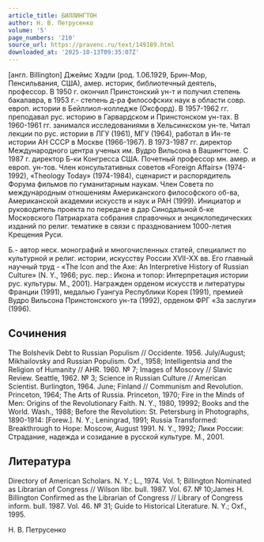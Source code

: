 ```yaml
---
article_title: БИЛЛИНГТОН
author: Н. В. Петрусенко
volume: '5'
page_numbers: '210'
source_url: https://pravenc.ru/text/149189.html
downloaded_at: '2025-10-13T09:35:07Z'
---
```


[англ. Billington] Джеймс Хэдли (род. 1.06.1929, Брин-Мор, Пенсильвания, США), амер. историк, библиотечный деятель, профессор. В 1950 г. окончил Принстонский ун-т и получил степень бакалавра, в 1953 г.- степень д-ра философских наук в области совр. европ. истории в Бейллиол-колледже (Оксфорд). В 1957-1962 гг. преподавал рус. историю в Гарвардском и Принстонском ун-тах. В 1960-1961 гг. занимался исследованиями в Хельсинкском ун-те. Читал лекции по рус. истории в ЛГУ (1961), МГУ (1964), работал в Ин-те истории АН СССР в Москве (1966-1967). В 1973-1987 гг. директор Международного центра ученых им. Вудро Вильсона в Вашингтоне. С 1987 г. директор Б-ки Конгресса США. Почетный профессор мн. амер. и европ. ун-тов. Член консультативных советов «Foreign Affairs» (1974-1992), «Theology Today» (1974-1984), сценарист и распорядитель Форума фильмов по гуманитарным наукам. Член Совета по международным отношениям Американского философского об-ва, Американской академии искусств и наук и РАН (1999). Инициатор и руководитель проекта по передаче в дар Синодальной б-ке Московского Патриархата собрания справочных и энциклопедических изданий по религ. тематике в связи с празднованием 1000-летия Крещения Руси.

Б.- автор неск. монографий и многочисленных статей, специалист по культурной и религ. истории, искусству России XVII-XX вв. Его главный научный труд - «The Icon and the Axe: An Interpretive History of Russian Culture» (N. Y., 1966; рус. пер.: Икона и топор: Интерпретация истории рус. культуры. М., 2001). Награжден орденом искусств и литературы Франции (1991), медалью Гуангуа Республики Корея (1991), премией Вудро Вильсона Принстонского ун-та (1992), орденом ФРГ «За заслуги» (1996).

## Сочинения

The Bolshevik Debt to Russian Populism // Occidente. 1956. July/August; Mikhailovsky and Russian Populism. Oxf., 1958; Intelligentsia and the Religion of Humanity // AHR. 1960. № 7; Images of Moscovy // Slavic Review. Seattle, 1962. № 3; Science in Russian Culture // American Scientist. Burlington, 1964. June; Finland // Communism and Revolution. Princeton, 1964; The Arts of Russia. Princeton, 1970; Fire in the Minds of Men: Origins of the Revolutionary Faith. N. Y., 1980, 19992; Books and the World. Wash., 1988; Before the Revolution: St. Petersburg in Photographs, 1890-1914: [Forew.]. N. Y.; Leningrad, 1991; Russia Transformed: Breakthrough to Hope: Moscow, August 1991. N. Y., 1992; Лики России: Страдание, надежда и созидание в русской культуре. М., 2001.

## Литература

Directory of American Scholars. N. Y.; L., 1974. Vol. 1; Billington Nominated as Librarian of Congress // Wilson libr. bull. 1987. Vol. 67. № 10;James H. Billington Confirmed as the Librarian of Congress // Library of Congress inform. bull. 1987. Vol. 46. № 31; Guide to Historical Literature. N. Y.; Oxf., 1995.

Н. В. Петрусенко
